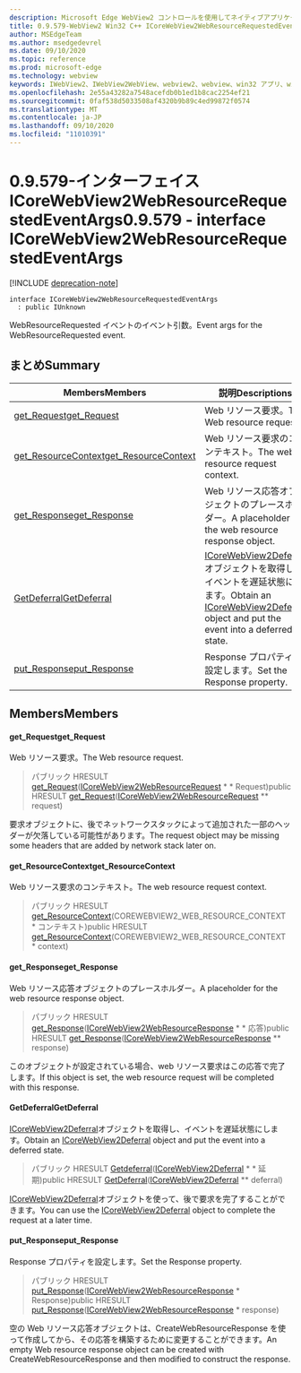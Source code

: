 ```yaml
---
description: Microsoft Edge WebView2 コントロールを使用してネイティブアプリケーションに web 技術 (HTML、CSS、JavaScript) を埋め込む
title: 0.9.579-WebView2 Win32 C++ ICoreWebView2WebResourceRequestedEventArgs
author: MSEdgeTeam
ms.author: msedgedevrel
ms.date: 09/10/2020
ms.topic: reference
ms.prod: microsoft-edge
ms.technology: webview
keywords: IWebView2、IWebView2WebView、webview2、webview、win32 アプリ、win32、edge、ICoreWebView2、ICoreWebView2Controller、browser control、edge html、ICoreWebView2WebResourceRequestedEventArgs
ms.openlocfilehash: 2e55a43282a7548acefdb0b1ed1b8cac2254ef21
ms.sourcegitcommit: 0faf538d5033508af4320b9b89c4ed99872f0574
ms.translationtype: MT
ms.contentlocale: ja-JP
ms.lasthandoff: 09/10/2020
ms.locfileid: "11010391"
---
```

# <span data-ttu-id="87862-104">0.9.579-インターフェイス ICoreWebView2WebResourceRequestedEventArgs</span><span class="sxs-lookup"><span data-stu-id="87862-104">0.9.579 - interface ICoreWebView2WebResourceRequestedEventArgs</span></span> 

[!INCLUDE [deprecation-note](../../includes/deprecation-note.md)]

```
interface ICoreWebView2WebResourceRequestedEventArgs
  : public IUnknown
```

<span data-ttu-id="87862-105">WebResourceRequested イベントのイベント引数。</span><span class="sxs-lookup"><span data-stu-id="87862-105">Event args for the WebResourceRequested event.</span></span>

## <span data-ttu-id="87862-106">まとめ</span><span class="sxs-lookup"><span data-stu-id="87862-106">Summary</span></span>

 <span data-ttu-id="87862-107">Members</span><span class="sxs-lookup"><span data-stu-id="87862-107">Members</span></span>                        | <span data-ttu-id="87862-108">説明</span><span class="sxs-lookup"><span data-stu-id="87862-108">Descriptions</span></span>
--------------------------------|---------------------------------------------
[<span data-ttu-id="87862-109">get_Request</span><span class="sxs-lookup"><span data-stu-id="87862-109">get_Request</span></span>](#get_request) | <span data-ttu-id="87862-110">Web リソース要求。</span><span class="sxs-lookup"><span data-stu-id="87862-110">The Web resource request.</span></span>
[<span data-ttu-id="87862-111">get_ResourceContext</span><span class="sxs-lookup"><span data-stu-id="87862-111">get_ResourceContext</span></span>](#get_resourcecontext) | <span data-ttu-id="87862-112">Web リソース要求のコンテキスト。</span><span class="sxs-lookup"><span data-stu-id="87862-112">The web resource request context.</span></span>
[<span data-ttu-id="87862-113">get_Response</span><span class="sxs-lookup"><span data-stu-id="87862-113">get_Response</span></span>](#get_response) | <span data-ttu-id="87862-114">Web リソース応答オブジェクトのプレースホルダー。</span><span class="sxs-lookup"><span data-stu-id="87862-114">A placeholder for the web resource response object.</span></span>
[<span data-ttu-id="87862-115">GetDeferral</span><span class="sxs-lookup"><span data-stu-id="87862-115">GetDeferral</span></span>](#getdeferral) | <span data-ttu-id="87862-116">[ICoreWebView2Deferral](icorewebview2deferral.md)オブジェクトを取得し、イベントを遅延状態にします。</span><span class="sxs-lookup"><span data-stu-id="87862-116">Obtain an [ICoreWebView2Deferral](icorewebview2deferral.md) object and put the event into a deferred state.</span></span>
[<span data-ttu-id="87862-117">put_Response</span><span class="sxs-lookup"><span data-stu-id="87862-117">put_Response</span></span>](#put_response) | <span data-ttu-id="87862-118">Response プロパティを設定します。</span><span class="sxs-lookup"><span data-stu-id="87862-118">Set the Response property.</span></span>

## <span data-ttu-id="87862-119">Members</span><span class="sxs-lookup"><span data-stu-id="87862-119">Members</span></span>

#### <span data-ttu-id="87862-120">get_Request</span><span class="sxs-lookup"><span data-stu-id="87862-120">get_Request</span></span> 

<span data-ttu-id="87862-121">Web リソース要求。</span><span class="sxs-lookup"><span data-stu-id="87862-121">The Web resource request.</span></span>

> <span data-ttu-id="87862-122">パブリック HRESULT [get_Request](#get_request)([ICoreWebView2WebResourceRequest](icorewebview2webresourcerequest.md) \* \* Request)</span><span class="sxs-lookup"><span data-stu-id="87862-122">public HRESULT [get_Request](#get_request)([ICoreWebView2WebResourceRequest](icorewebview2webresourcerequest.md) \*\* request)</span></span>

<span data-ttu-id="87862-123">要求オブジェクトに、後でネットワークスタックによって追加された一部のヘッダーが欠落している可能性があります。</span><span class="sxs-lookup"><span data-stu-id="87862-123">The request object may be missing some headers that are added by network stack later on.</span></span>

#### <span data-ttu-id="87862-124">get_ResourceContext</span><span class="sxs-lookup"><span data-stu-id="87862-124">get_ResourceContext</span></span> 

<span data-ttu-id="87862-125">Web リソース要求のコンテキスト。</span><span class="sxs-lookup"><span data-stu-id="87862-125">The web resource request context.</span></span>

> <span data-ttu-id="87862-126">パブリック HRESULT [get_ResourceContext](#get_resourcecontext)(COREWEBVIEW2_WEB_RESOURCE_CONTEXT \* コンテキスト)</span><span class="sxs-lookup"><span data-stu-id="87862-126">public HRESULT [get_ResourceContext](#get_resourcecontext)(COREWEBVIEW2_WEB_RESOURCE_CONTEXT \* context)</span></span>

#### <span data-ttu-id="87862-127">get_Response</span><span class="sxs-lookup"><span data-stu-id="87862-127">get_Response</span></span> 

<span data-ttu-id="87862-128">Web リソース応答オブジェクトのプレースホルダー。</span><span class="sxs-lookup"><span data-stu-id="87862-128">A placeholder for the web resource response object.</span></span>

> <span data-ttu-id="87862-129">パブリック HRESULT [get_Response](#get_response)([ICoreWebView2WebResourceResponse](icorewebview2webresourceresponse.md) \* \* 応答)</span><span class="sxs-lookup"><span data-stu-id="87862-129">public HRESULT [get_Response](#get_response)([ICoreWebView2WebResourceResponse](icorewebview2webresourceresponse.md) \*\* response)</span></span>

<span data-ttu-id="87862-130">このオブジェクトが設定されている場合、web リソース要求はこの応答で完了します。</span><span class="sxs-lookup"><span data-stu-id="87862-130">If this object is set, the web resource request will be completed with this response.</span></span>

#### <span data-ttu-id="87862-131">GetDeferral</span><span class="sxs-lookup"><span data-stu-id="87862-131">GetDeferral</span></span> 

<span data-ttu-id="87862-132">[ICoreWebView2Deferral](icorewebview2deferral.md)オブジェクトを取得し、イベントを遅延状態にします。</span><span class="sxs-lookup"><span data-stu-id="87862-132">Obtain an [ICoreWebView2Deferral](icorewebview2deferral.md) object and put the event into a deferred state.</span></span>

> <span data-ttu-id="87862-133">パブリック HRESULT [Getdeferral](#getdeferral)([ICoreWebView2Deferral](icorewebview2deferral.md) \* \* 延期)</span><span class="sxs-lookup"><span data-stu-id="87862-133">public HRESULT [GetDeferral](#getdeferral)([ICoreWebView2Deferral](icorewebview2deferral.md) \*\* deferral)</span></span>

<span data-ttu-id="87862-134">[ICoreWebView2Deferral](icorewebview2deferral.md)オブジェクトを使って、後で要求を完了することができます。</span><span class="sxs-lookup"><span data-stu-id="87862-134">You can use the [ICoreWebView2Deferral](icorewebview2deferral.md) object to complete the request at a later time.</span></span>

#### <span data-ttu-id="87862-135">put_Response</span><span class="sxs-lookup"><span data-stu-id="87862-135">put_Response</span></span> 

<span data-ttu-id="87862-136">Response プロパティを設定します。</span><span class="sxs-lookup"><span data-stu-id="87862-136">Set the Response property.</span></span>

> <span data-ttu-id="87862-137">パブリック HRESULT [put_Response](#put_response)([ICoreWebView2WebResourceResponse](icorewebview2webresourceresponse.md) \* Response)</span><span class="sxs-lookup"><span data-stu-id="87862-137">public HRESULT [put_Response](#put_response)([ICoreWebView2WebResourceResponse](icorewebview2webresourceresponse.md) \* response)</span></span>

<span data-ttu-id="87862-138">空の Web リソース応答オブジェクトは、CreateWebResourceResponse を使って作成してから、その応答を構築するために変更することができます。</span><span class="sxs-lookup"><span data-stu-id="87862-138">An empty Web resource response object can be created with CreateWebResourceResponse and then modified to construct the response.</span></span>


